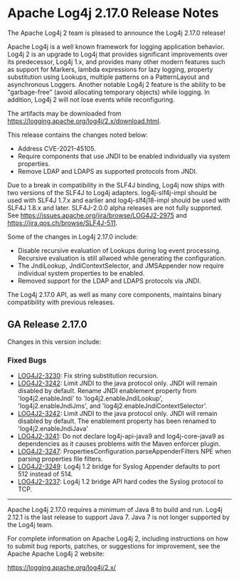 <!---
 Licensed to the Apache Software Foundation (ASF) under one or more
 contributor license agreements.  See the NOTICE file distributed with
 this work for additional information regarding copyright ownership.
 The ASF licenses this file to You under the Apache License, Version 2.0
 (the "License"); you may not use this file except in compliance with
 the License.  You may obtain a copy of the License at

      http://www.apache.org/licenses/LICENSE-2.0

 Unless required by applicable law or agreed to in writing, software
 distributed under the License is distributed on an "AS IS" BASIS,
 WITHOUT WARRANTIES OR CONDITIONS OF ANY KIND, either express or implied.
 See the License for the specific language governing permissions and
 limitations under the License.
-->
# Apache Log4j 2.17.0 Release Notes

The Apache Log4j 2 team is pleased to announce the Log4j 2.17.0 release!

Apache Log4j is a well known framework for logging application behavior. Log4j 2 is an upgrade
to Log4j that provides significant improvements over its predecessor, Log4j 1.x, and provides
many other modern features such as support for Markers, lambda expressions for lazy logging,
property substitution using Lookups, multiple patterns on a PatternLayout and asynchronous
Loggers. Another notable Log4j 2 feature is the ability to be "garbage-free" (avoid allocating
temporary objects) while logging. In addition, Log4j 2 will not lose events while reconfiguring.

The artifacts may be downloaded from https://logging.apache.org/log4j/2.x/download.html.

This release contains the changes noted below:

* Address CVE-2021-45105.
* Require components that use JNDI to be enabled individually via system properties.
* Remove LDAP and LDAPS as supported protocols from JNDI.

Due to a break in compatibility in the SLF4J binding, Log4j now ships with two versions of the SLF4J to Log4j adapters.
log4j-slf4j-impl should be used with SLF4J 1.7.x and earlier and log4j-slf4j18-impl should be used with SLF4J 1.8.x and
later. SLF4J-2.0.0 alpha releases are not fully supported. See https://issues.apache.org/jira/browse/LOG4J2-2975 and
https://jira.qos.ch/browse/SLF4J-511.

Some of the changes in Log4j 2.17.0 include:

* Disable recursive evaluation of Lookups during log event processing. Recursive evaluation is still allwoed while
generating the configuration.
* The JndiLookup, JndiContextSelector, and JMSAppender now require individual system properties to be enabled.
* Removed support for the LDAP and LDAPS protocols via JNDI.

The Log4j 2.17.0 API, as well as many core components, maintains binary compatibility with previous releases.

## GA Release 2.17.0

Changes in this version include:


### Fixed Bugs
* [LOG4J2-3230](https://issues.apache.org/jira/browse/LOG4J2-3230):
    Fix string substitution recursion.
* [LOG4J2-3242](https://issues.apache.org/jira/browse/LOG4J2-3242):
    Limit JNDI to the java protocol only. JNDI will remain disabled by default. Rename JNDI enablement property from 'log4j2.enableJndi' to 'log4j2.enableJndiLookup', 'log4j2.enableJndiJms', and 'log4j2.enableJndiContextSelector'.
* [LOG4J2-3242](https://issues.apache.org/jira/browse/LOG4J2-3242):
    Limit JNDI to the java protocol only. JNDI will remain disabled by default. The enablement property has been renamed to 'log4j2.enableJndiJava'
* [LOG4J2-3241](https://issues.apache.org/jira/browse/LOG4J2-3241):
    Do not declare log4j-api-java9 and log4j-core-java9 as dependencies as it causes problems with the Maven enforcer plugin.
* [LOG4J2-3247](https://issues.apache.org/jira/browse/LOG4J2-3247):
    PropertiesConfiguration.parseAppenderFilters NPE when parsing properties file filters.
* [LOG4J2-3249](https://issues.apache.org/jira/browse/LOG4J2-3249):
    Log4j 1.2 bridge for Syslog Appender defaults to port 512 instead of 514.
* [LOG4J2-3237](https://issues.apache.org/jira/browse/LOG4J2-3237):
    Log4j 1.2 bridge API hard codes the Syslog protocol to TCP.


---

Apache Log4j 2.17.0 requires a minimum of Java 8 to build and run. Log4j 2.12.1 is the last release to support
Java 7. Java 7 is not longer supported by the Log4j team.

For complete information on Apache Log4j 2, including instructions on how to submit bug
reports, patches, or suggestions for improvement, see the Apache Apache Log4j 2 website:

https://logging.apache.org/log4j/2.x/

